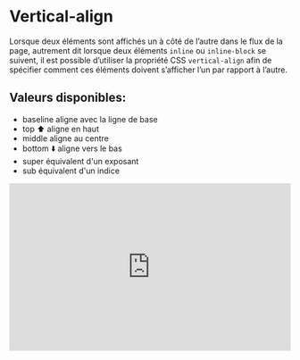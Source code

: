 # Vertical-align
Lorsque deux éléments sont affichés un à côté de l’autre dans le flux de la page, autrement dit lorsque deux éléments `inline` ou `inline-block` se suivent, il est possible d’utiliser la propriété CSS `vertical-align` afin de spécifier comment ces éléments doivent s’afficher l’un par rapport à l’autre.

## Valeurs disponibles:
- baseline aligne avec la ligne de base
- top ⬆️ aligne en haut
- middle aligne au centre
- bottom ⬇️ aligne vers le bas
- super équivalent d'un exposant
- sub équivalent d'un indice

<iframe height="300" style="width: 100%;" scrolling="no" title="Vertical-align" src="https://codepen.io/tim-momo/embed/abjYQNP?default-tab=html%2Cresult" frameborder="no" loading="lazy" allowtransparency="true" allowfullscreen="true">
  See the Pen <a href="https://codepen.io/tim-momo/pen/abjYQNP">
  Vertical-align</a> by TIM Montmorency (<a href="https://codepen.io/tim-momo">@tim-momo</a>)
  on <a href="https://codepen.io">CodePen</a>.
</iframe>
